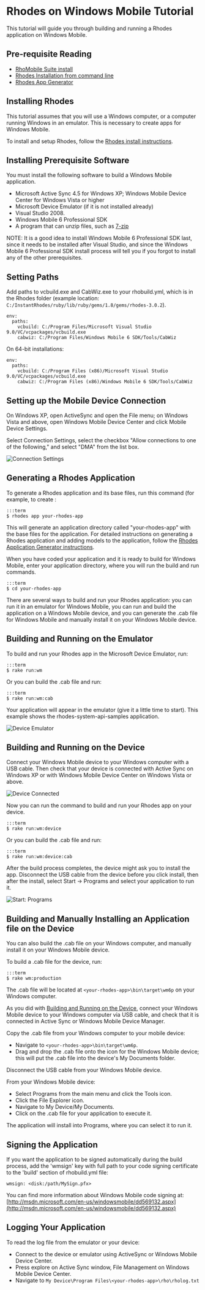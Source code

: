 Rhodes on Windows Mobile Tutorial
========
This tutorial will guide you through building and running a Rhodes application on Windows Mobile.

Pre-requisite Reading
---------------------
 * [RhoMobile Suite install](rhomobile-install)
 * [Rhodes Installation from command line](rhodes/install)
 * [Rhodes App Generator](rhodes/generator)

## Installing Rhodes

This tutorial assumes that you will use a Windows computer, or a computer running Windows in an emulator. This is necessary to create apps for Windows Mobile.

To install and setup Rhodes, follow the [Rhodes install instructions](rhodes/install).

## Installing Prerequisite Software

You must install the following software to build a Windows Mobile application.

* Microsoft Active Sync 4.5 for Windows XP; Windows Mobile Device Center for Windows Vista or higher
* Microsoft Device Emulator (if it is not installed already)
* Visual Studio 2008.
* Windows Mobile 6 Professional SDK 
* A program that can unzip files, such as [7-zip](http://www.7-zip.org/)

NOTE: It is a good idea to install Windows Mobile 6 Professional SDK last, since it needs to be installed after Visual Studio, and since the Windows Mobile 6 Professional SDK install process will tell you if you forgot to install any of the other prerequisites.

## Setting Paths

Add paths to vcbuild.exe and CabWiz.exe to your rhobuild.yml, which is in the Rhodes folder (example location: `C:/InstantRhodes/ruby/lib/ruby/gems/1.8/gems/rhodes-3.0.2`).

	env:
	  paths:
	    vcbuild: C:/Program Files/Microsoft Visual Studio 9.0/VC/vcpackages/vcbuild.exe
	    cabwiz: C:/Program Files/Windows Mobile 6 SDK/Tools/CabWiz

On 64-bit installations:

	env:
	  paths:
	    vcbuild: C:/Program Files (x86)/Microsoft Visual Studio 9.0/VC/vcpackages/vcbuild.exe
	    cabwiz: C:/Program Files (x86)/Windows Mobile 6 SDK/Tools/CabWiz

## Setting up the Mobile Device Connection

On Windows XP, open ActiveSync and open the File menu; on Windows Vista and above, open Windows Mobile Device Center and click Mobile Device Settings. 

Select Connection Settings, select the checkbox "Allow connections to one of the following," and select "DMA" from the list box.

<img src="https://s3.amazonaws.com/docs.tau-technologies.com/images/rhodes-windows-mobile-tutorial/connection-settings.png" alt="Connection Settings" />

## Generating a Rhodes Application

To generate a Rhodes application and its base files, run this command (for example, to create :

    :::term
    $ rhodes app your-rhodes-app

This will generate an application directory called "your-rhodes-app" with the base files for the application. For detailed instructions on generating a Rhodes application and adding models to the application, follow the [Rhodes Application Generator instructions](rhodes/generator).

When you have coded your application and it is ready to build for Windows Mobile, enter your application directory, where you will run the build and run commands.

	:::term
	$ cd your-rhodes-app

There are several ways to build and run your Rhodes application: you can run it in an emulator for Windows Mobile, you can run and build the application on a Windows Mobile device, and you can generate the .cab file for Windows Mobile and manually install it on your Windows Mobile device.

## Building and Running on the Emulator

To build and run your Rhodes app in the Microsoft Device Emulator, run:

	:::term
	$ rake run:wm

Or you can build the .cab file and run:

	:::term
	$ rake run:wm:cab

Your application will appear in the emulator (give it a little time to start). This example shows the rhodes-system-api-samples application.

<img src="https://s3.amazonaws.com/docs.tau-technologies.com/images/rhodes-windows-mobile-tutorial/device-emulator.png" alt="Device Emulator" />

## Building and Running on the Device

Connect your Windows Mobile device to your Windows computer with a USB cable. Then check that your device is connected with Active Sync on Windows XP or with Windows Mobile Device Center on Windows Vista or above.

<img src="https://s3.amazonaws.com/docs.tau-technologies.com/images/rhodes-windows-mobile-tutorial/device-connected.png" alt="Device Connected" />

Now you can run the command to build and run your Rhodes app on your device.

	:::term 
	$ rake run:wm:device

Or you can build the .cab file and run:

	:::term 
	$ rake run:wm:device:cab 

After the build process completes, the device might ask you to install the app. Disconnect the USB cable from the device before you click install, then after the install, select Start -> Programs and select your application to run it.

<img src="https://s3.amazonaws.com/docs.tau-technologies.com/images/rhodes-windows-mobile-tutorial/device-start-programs.png" alt="Start: Programs" />

## Building and Manually Installing an Application file on the Device

You can also build the .cab file on your Windows computer, and manually install it on your Windows Mobile device.

To build a .cab file for the device, run:

	:::term
	$ rake wm:production 

The .cab file will be located at `<your-rhodes-app>\bin\target\wm6p` on your Windows computer. 

As you did with [Building and Running on the Device](#building-and-running-on-the-device), connect your Windows Mobile device to your Windows computer via USB cable, and check that it is connected in Active Sync or Windows Mobile Device Manager.

Copy the .cab file from your Windows computer to your mobile device:

 * Navigate to `<your-rhodes-app>\bin\target\wm6p`.
 * Drag and drop the .cab file onto the icon for the Windows Mobile device; this will put the .cab file into the device's My Documents folder.

Disconnect the USB cable from your Windows Mobile device.

From your Windows Mobile device:
 * Select Programs from the main menu and click the Tools icon.
 * Click the File Explorer icon.
 * Navigate to My Device/My Documents.
 * Click on the .cab file for your application to execute it.

The application will install into Programs, where you can select it to run it.

## Signing the Application

If you want the application to be signed automatically during the build process, add the 'wmsign' key with full path to your code signing certificate to the 'build' section of rhobuild.yml file:

	wmsign: <disk:/path/MySign.pfx>

You can find more information about Windows Mobile code signing at:
[http://msdn.microsoft.com/en-us/windowsmobile/dd569132.aspx](http://msdn.microsoft.com/en-us/windowsmobile/dd569132.aspx)

## Logging Your Application

To read the log file from the emulator or your device:

* Connect to the device or emulator using ActiveSync or Windows Mobile Device Center.
* Press explore on Active Sync window, File Management on Windows Mobile Device Center.
* Navigate to `My Device\Program Files\<your-rhodes-app>\rho\rholog.txt`
